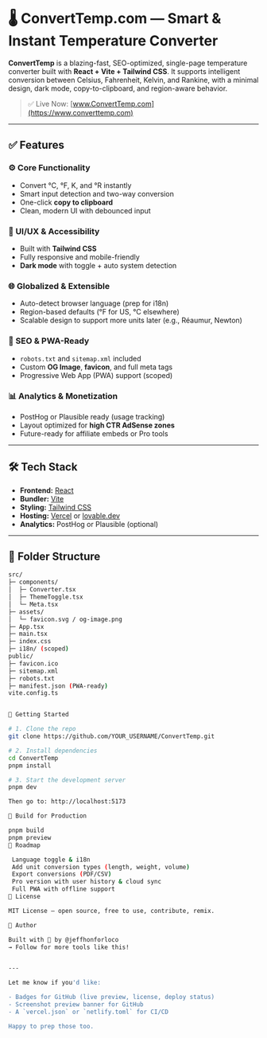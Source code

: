 # 🌡️ ConvertTemp.com — Smart & Instant Temperature Converter

**ConvertTemp** is a blazing-fast, SEO-optimized, single-page temperature converter built with **React + Vite + Tailwind CSS**. It supports intelligent conversion between Celsius, Fahrenheit, Kelvin, and Rankine, with a minimal design, dark mode, copy-to-clipboard, and region-aware behavior.

> ✅ Live Now: [www.ConvertTemp.com](https://www.converttemp.com)

---

## ✅ Features

### ⚙️ Core Functionality
- Convert °C, °F, K, and °R instantly
- Smart input detection and two-way conversion
- One-click **copy to clipboard**
- Clean, modern UI with debounced input

### 🎨 UI/UX & Accessibility
- Built with **Tailwind CSS**
- Fully responsive and mobile-friendly
- **Dark mode** with toggle + auto system detection

### 🌐 Globalized & Extensible
- Auto-detect browser language (prep for i18n)
- Region-based defaults (°F for US, °C elsewhere)
- Scalable design to support more units later (e.g., Réaumur, Newton)

### 🚀 SEO & PWA-Ready
- `robots.txt` and `sitemap.xml` included
- Custom **OG Image**, **favicon**, and full meta tags
- Progressive Web App (PWA) support (scoped)

### 📊 Analytics & Monetization
- PostHog or Plausible ready (usage tracking)
- Layout optimized for **high CTR AdSense zones**
- Future-ready for affiliate embeds or Pro tools

---

## 🛠️ Tech Stack

- **Frontend:** [React](https://reactjs.org/)
- **Bundler:** [Vite](https://vitejs.dev/)
- **Styling:** [Tailwind CSS](https://tailwindcss.com/)
- **Hosting:** [Vercel](https://vercel.com/) or [lovable.dev](https://lovable.dev/)
- **Analytics:** PostHog or Plausible (optional)

---

## 📁 Folder Structure

```bash
src/
├─ components/
│  ├─ Converter.tsx
│  ├─ ThemeToggle.tsx
│  └─ Meta.tsx
├─ assets/
│  └─ favicon.svg / og-image.png
├─ App.tsx
├─ main.tsx
├─ index.css
├─ i18n/ (scoped)
public/
├─ favicon.ico
├─ sitemap.xml
├─ robots.txt
├─ manifest.json (PWA-ready)
vite.config.ts


🚀 Getting Started

# 1. Clone the repo
git clone https://github.com/YOUR_USERNAME/ConvertTemp.git

# 2. Install dependencies
cd ConvertTemp
pnpm install

# 3. Start the development server
pnpm dev

Then go to: http://localhost:5173

🔧 Build for Production

pnpm build
pnpm preview
📌 Roadmap

 Language toggle & i18n
 Add unit conversion types (length, weight, volume)
 Export conversions (PDF/CSV)
 Pro version with user history & cloud sync
 Full PWA with offline support
📄 License

MIT License — open source, free to use, contribute, remix.

👤 Author

Built with 💙 by @jeffhonforloco
→ Follow for more tools like this!


---

Let me know if you'd like:

- Badges for GitHub (live preview, license, deploy status)
- Screenshot preview banner for GitHub
- A `vercel.json` or `netlify.toml` for CI/CD

Happy to prep those too.

